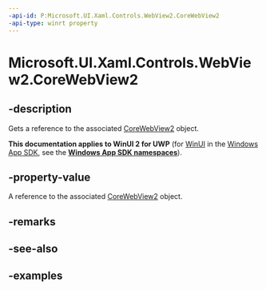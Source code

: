 ```yaml
---
-api-id: P:Microsoft.UI.Xaml.Controls.WebView2.CoreWebView2
-api-type: winrt property
---
```


# Microsoft.UI.Xaml.Controls.WebView2.CoreWebView2

<!--
public Microsoft.Web.WebView2.Core.CoreWebView2 CoreWebView2 { get; }
-->

## -description

Gets a reference to the associated [CoreWebView2](/microsoft-edge/webview2/reference/winrt/microsoft_web_webview2_core/corewebview2?view=webview2-winrt-1.0.1054.31) object.

**This documentation applies to WinUI 2 for UWP** (for [WinUI](/windows/apps/winui/winui3/) in the [Windows App SDK](/windows/apps/windows-app-sdk/), see the **[Windows App SDK namespaces](/windows/windows-app-sdk/api/winrt/)**).

## -property-value

A reference to the associated [CoreWebView2](/microsoft-edge/webview2/reference/winrt/microsoft_web_webview2_core/corewebview2?view=webview2-winrt-1.0.1054.31) object.

## -remarks

## -see-also

## -examples
